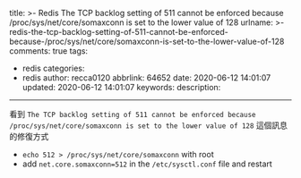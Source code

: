 title: >-
  Redis The TCP backlog setting of 511 cannot be enforced because
  /proc/sys/net/core/somaxconn is set to the lower value of 128
urlname: >-
  redis-the-tcp-backlog-setting-of-511-cannot-be-enforced-because-/proc/sys/net/core/somaxconn-is-set-to-the-lower-value-of-128
comments: true
tags:
  - redis
categories:
  - redis
author: recca0120
abbrlink: 64652
date: 2020-06-12 14:01:07
updated: 2020-06-12 14:01:07
keywords:
description:
---
看到 `The TCP backlog setting of 511 cannot be enforced because /proc/sys/net/core/somaxconn is set to the lower value of 128` 這個訊息的修復方式

- `echo 512 > /proc/sys/net/core/somaxconn` with root
- add `net.core.somaxconn=512` in the `/etc/sysctl.conf` file and restart